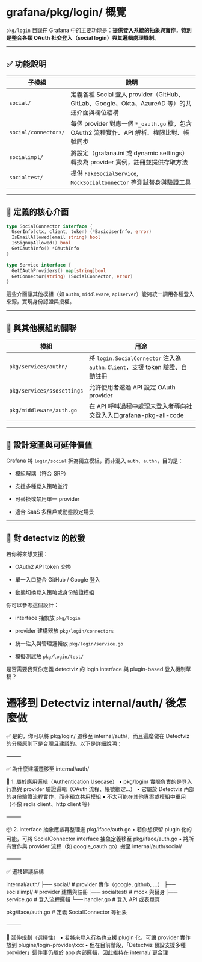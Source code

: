 # grafana/pkg/login/ 概覽
`pkg/login` 目錄在 Grafana 中的主要功能是：**提供登入系統的抽象與實作，特別是整合各類 OAuth 社交登入（social login）與其邏輯處理機制**。

* * *

✅ 功能說明
------

| 子模組 | 說明 |
| --- | --- |
| `social/` | 定義各種 Social 登入 provider（GitHub、GitLab、Google、Okta、AzureAD 等）的共通介面與欄位結構 |
| `social/connectors/` | 每個 provider 對應一個 `*_oauth.go` 檔，包含 OAuth2 流程實作、API 解析、權限比對、帳號同步 |
| `socialimpl/` | 將設定（grafana.ini 或 dynamic settings）轉換為 provider 實例，註冊並提供存取方法 |
| `socialtest/` | 提供 `FakeSocialService`, `MockSocialConnector` 等測試替身與驗證工具 |

* * *

🔌 定義的核心介面
----------

```go
type SocialConnector interface {
  UserInfo(ctx, client, token) (*BasicUserInfo, error)
  IsEmailAllowed(email string) bool
  IsSignupAllowed() bool
  GetOAuthInfo() *OAuthInfo
}
```

```go
type Service interface {
  GetOAuthProviders() map[string]bool
  GetConnector(string) (SocialConnector, error)
}
```

這些介面讓其他模組（如 `authn`, `middleware`, `apiserver`）能夠統一調用各種登入來源，實現身份認證與授權。

* * *

🧩 與其他模組的關聯
-----------

| 模組 | 用途 |
| --- | --- |
| `pkg/services/authn/` | 將 `login.SocialConnector` 注入為 `authn.Client`，支援 token 驗證、自動註冊 |
| `pkg/services/ssosettings` | 允許使用者透過 API 設定 OAuth provider |
| `pkg/middleware/auth.go` | 在 API 呼叫過程中處理未登入者導向社交登入入口grafana-pkg-all-code |

* * *

🧠 設計意圖與可延伸價值
-------------

Grafana 將 `login/social` 拆為獨立模組，而非混入 `auth`、`authn`，目的是：

*   模組解耦（符合 SRP）
    
*   支援多種登入策略並行
    
*   可替換或禁用單一 provider
    
*   適合 SaaS 多租戶或動態設定場景
    

* * *

🚀 對 detectviz 的啟發
------------------

若你將來想支援：

*   OAuth2 API token 交換
    
*   單一入口整合 GitHub / Google 登入
    
*   動態切換登入策略或身份驗證模組
    

你可以參考這個設計：

*   interface 抽象放 `pkg/login`
    
*   provider 建構器放 `pkg/login/connectors`
    
*   統一注入與管理邏輯放 `pkg/login/service.go`
    
*   模擬測試放 `pkg/login/test/`
    

是否需要我幫你定義 detectviz 的 login interface 與 plugin-based 登入機制草稿？

# 遷移到 Detectviz internal/auth/ 後怎麼做

✅ 是的，你可以將 pkg/login/ 遷移至 internal/auth/，而且這麼做在 Detectviz 的分層原則下是合理且建議的。以下是詳細說明：

⸻

✅ 為什麼建議遷移至 internal/auth/

🎯 1. 屬於應用邏輯（Authentication Usecase）
	•	pkg/login/ 實際負責的是登入行為與 provider 驗證邏輯（OAuth 流程、帳號綁定…）
	•	它屬於 Detectviz 內部的身份驗證流程實作，而非獨立共用模組
	•	不太可能在其他專案或模組中重用（不像 redis client、http client 等）

⸻

📦 2. interface 抽象應該再整理進 pkg/iface/auth.go
	•	若你想保留 plugin 化的可能，可將 SocialConnector interface 抽象定義移至 pkg/iface/auth.go
	•	將所有實作與 provider 流程（如 google_oauth.go）搬至 internal/auth/social/

⸻

✅ 遷移建議結構

internal/auth/
├── social/              # provider 實作（google, github, ...）
├── socialimpl/          # provider 建構與註冊
├── socialtest/          # mock 與替身
├── service.go           # 登入流程邏輯
└── handler.go           # 登入 API 或表單頁

pkg/iface/auth.go        # 定義 SocialConnector 等抽象


⸻

🧭 延伸規劃（選擇性）
	•	若將來登入行為也支援 plugin 化，可讓 provider 實作放到 plugins/login-provider/xxx
	•	但在目前階段，「Detectviz 預設支援多種 provider」這件事仍屬於 app 內部邏輯，因此維持在 internal/ 更合理

